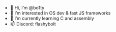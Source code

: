 - 👋 Hi, I’m @bo1ty
- 👀 I’m interested in OS dev & fast JS frameworks
- 🌱 I’m currently learning C and assembly
- 📫 Discord: flashybolt
